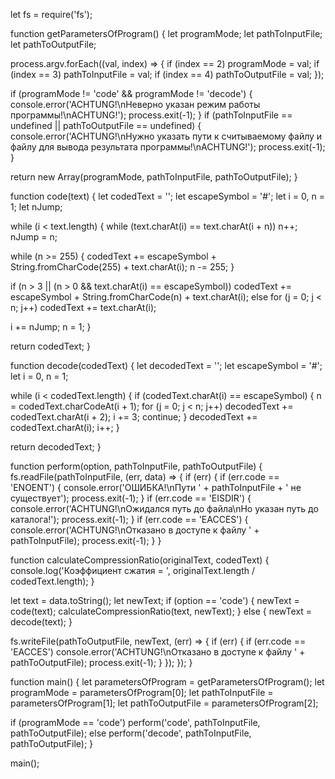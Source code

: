 let fs = require('fs');

function getParametersOfProgram() {
let programMode;
let pathToInputFile;
let pathToOutputFile;

process.argv.forEach((val, index) => {
if (index == 2)
programMode = val;
if (index == 3)
pathToInputFile = val;
if (index == 4)
pathToOutputFile = val;
});

if (programMode != 'code' && programMode != 'decode') {
console.error('ACHTUNG!\nНеверно указан режим работы программы!\nACHTUNG!');
process.exit(-1);
}
if (pathToInputFile == undefined || pathToOutputFile == undefined) {
console.error('ACHTUNG!\nНужно указать пути к считываемому файлу и файлу для вывода результата программы!\nACHTUNG!');
process.exit(-1);
}

return new Array(programMode, pathToInputFile, pathToOutputFile);
}

function code(text) {
let codedText = '';
let escapeSymbol = '#';
let i = 0, n = 1;
let nJump;

while (i < text.length) {
while (text.charAt(i) == text.charAt(i + n))
n++;
nJump = n;

while (n >= 255) {
codedText += escapeSymbol + String.fromCharCode(255) + text.charAt(i);
n -= 255;
}

if (n > 3 || (n > 0 && text.charAt(i) == escapeSymbol))
codedText += escapeSymbol + String.fromCharCode(n) + text.charAt(i);
else
for (j = 0; j < n; j++)
codedText += text.charAt(i);

i += nJump;
n = 1;
}

return codedText;
}

function decode(codedText) {
let decodedText = '';
let escapeSymbol = '#';
let i = 0, n = 1;

while (i < codedText.length) {
if (codedText.charAt(i) == escapeSymbol) {
n = codedText.charCodeAt(i + 1);
for (j = 0; j < n; j++)
decodedText += codedText.charAt(i + 2);
i += 3;
continue;
}
decodedText += codedText.charAt(i);
i++;
}

return decodedText;
}

function perform(option, pathToInputFile, pathToOutputFile) {
fs.readFile(pathToInputFile, (err, data) => {
if (err) {
if (err.code == 'ENOENT') {
console.error('ОШИБКА!\nПути ' + pathToInputFile + ' не существует');
process.exit(-1);
}
if (err.code == 'EISDIR') {
console.error('ACHTUNG!\nОжидался путь до файла\nНо указан путь до каталога!');
process.exit(-1);
}
if (err.code == 'EACCES') {
console.error('ACHTUNG!\nОтказано в доступе к файлу ' + pathToInputFile);
process.exit(-1);
}
}

function calculateCompressionRatio(originalText, codedText) {
console.log('Коэффициент сжатия = ', originalText.length / codedText.length);
}

let text = data.toString();
let newText;
if (option == 'code') {
newText = code(text);
calculateCompressionRatio(text, newText);
}
else {
newText = decode(text);
}

fs.writeFile(pathToOutputFile, newText, (err) => {
if (err) {
if (err.code == 'EACCES')
console.error('ACHTUNG!\nОтказано в доступе к файлу ' + pathToOutputFile);
process.exit(-1);
}
});
});
}

function main() {
let parametersOfProgram = getParametersOfProgram();
let programMode = parametersOfProgram[0];
let pathToInputFile = parametersOfProgram[1];
let pathToOutputFile = parametersOfProgram[2];

if (programMode == 'code')
perform('code', pathToInputFile, pathToOutputFile);
else
perform('decode', pathToInputFile, pathToOutputFile);
}


main();
